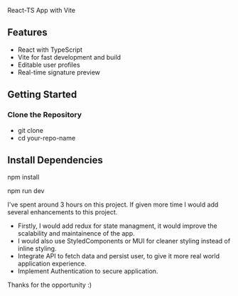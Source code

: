 React-TS App with Vite

## Features

- React with TypeScript
- Vite for fast development and build
- Editable user profiles
- Real-time signature preview


## Getting Started

### Clone the Repository

- git clone 
- cd your-repo-name

## Install Dependencies
npm install

npm run dev



I've spent around 3 hours on this project. If given more time I would add several enhancements to this project.

- Firstly, I would add redux for state managment, it would improve the scalability and maintainence of the app. 
- I would also use StyledComponents or MUI for cleaner styling instead of inline styling.
- Integrate API to fetch data and persist user, to give it more real world application experience.
- Implement Authentication to secure application.

Thanks for the opportunity :)


